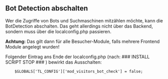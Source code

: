 ## Bot Detection abschalten

Wer die Zugriffe von Bots und Suchmaschinen mitzählen möchte, kann die BotDetection
abschalten. Das geht allerdings nicht über das Backend, sondern muss über die
localconfig.php passieren.

**Achtung:** Das gilt dann für alle Besucher-Module, falls mehrere Frontend Module angelegt wurden!

Folgender Eintrag ans Ende der localconfig.php (nach: ### INSTALL SCRIPT STOP ### ) bewirkt das Ausschalten:
```
    $GLOBALS['TL_CONFIG']['mod_visitors_bot_check'] = false;
```
